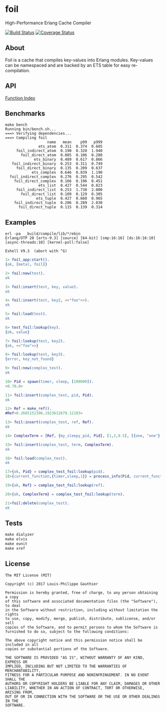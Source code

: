 # foil

High-Performance Erlang Cache Compiler

[![Build Status](https://travis-ci.org/lpgauth/foil.svg?branch=master)](https://travis-ci.org/lpgauth/foil)
[![Coverage Status](https://coveralls.io/repos/github/lpgauth/foil/badge.svg?branch=master)](https://coveralls.io/github/lpgauth/foil?branch=master)

## About

Foil is a cache that compiles key-values into Erlang modules. Key-values can be namespaced and are backed by an ETS table for easy re-compilation.

## API

<a href="https://github.com/lpgauth/foil/blob/master/doc/foil.md#index" class="module">Function Index</a>

## Benchmarks

```
make bench
Running bin/bench.sh...
===> Verifying dependencies...
===> Compiling foil
                   name   mean    p99   p999
               ets_atom  0.311  0.374  0.685
     foil_indirect_atom  0.190  0.320  1.940
       foil_direct_atom  0.085  0.106  0.280
             ets_binary  0.489  0.617  0.866
   foil_indirect_binary  0.253  0.311  0.749
     foil_direct_binary  0.135  0.209  0.637
            ets_complex  0.646  0.839  1.190
  foil_indirect_complex  0.276  0.295  0.542
    foil_direct_complex  0.166  0.196  0.451
               ets_list  0.427  0.544  0.823
     foil_indirect_list  0.253  1.730  2.000
       foil_direct_list  0.109  0.129  0.305
              ets_tuple  0.427  0.660  0.965
    foil_indirect_tuple  0.206  0.289  2.030
      foil_direct_tuple  0.115  0.139  0.314
```

## Examples


```
erl -pa  _build/compile/lib/*/ebin
Erlang/OTP 20 [erts-9.3] [source] [64-bit] [smp:16:16] [ds:16:16:10] [async-threads:10] [kernel-poll:false]

Eshell V9.3  (abort with ^G)
```

```erlang
1> foil_app:start().
{ok, [metal, foil]}

2> foil:new(test).
ok

3> foil:insert(test, key, value).
ok

4> foil:insert(test, key2, <<"foo">>).
ok

5> foil:load(test).
ok

6> test_foil:lookup(key).
{ok, value}

7> foil:lookup(test, key2).
{ok, <<"foo">>}

8> foil:lookup(test, key3).
{error, key_not_found}

9> foil:new(complex_test).
ok

10> Pid = spawn(timer, sleep, [100000]).      
<0.70.0>

11> foil:insert(complex_test, pid, Pid).
ok

12> Ref = make_ref().
#Ref<0.2665151396.1923612679.12103>

13> foil:insert(complex_test, ref, Ref).
ok

14> ComplexTerm = [Ref, {my_sleepy_pid, Pid}, [1,2,9.5], [{one, "one"}, {two, "two"}, {pid_again, Pid}]].

15> foil:insert(complex_test, term, ComplexTerm).
ok

16> foil:load(complex_test).
ok

17>{ok, Pid} = complex_test_foil:lookup(pid).
18>{current_function,{timer,sleep,1}} = process_info(Pid, current_function).

19>{ok, Ref} = complex_test_foil:lookup(ref).

20>{ok, ComplexTerm} = complex_test_foil:lookup(term).

21>foil:delete(complex_test).
ok

```


## Tests

```makefile
make dialyzer
make elvis
make eunit
make xref
```
## License
```license
The MIT License (MIT)

Copyright (c) 2017 Louis-Philippe Gauthier

Permission is hereby granted, free of charge, to any person obtaining a copy
of this software and associated documentation files (the "Software"), to deal
in the Software without restriction, including without limitation the rights
to use, copy, modify, merge, publish, distribute, sublicense, and/or sell
copies of the Software, and to permit persons to whom the Software is
furnished to do so, subject to the following conditions:

The above copyright notice and this permission notice shall be included in all
copies or substantial portions of the Software.

THE SOFTWARE IS PROVIDED "AS IS", WITHOUT WARRANTY OF ANY KIND, EXPRESS OR
IMPLIED, INCLUDING BUT NOT LIMITED TO THE WARRANTIES OF MERCHANTABILITY,
FITNESS FOR A PARTICULAR PURPOSE AND NONINFRINGEMENT. IN NO EVENT SHALL THE
AUTHORS OR COPYRIGHT HOLDERS BE LIABLE FOR ANY CLAIM, DAMAGES OR OTHER
LIABILITY, WHETHER IN AN ACTION OF CONTRACT, TORT OR OTHERWISE, ARISING FROM,
OUT OF OR IN CONNECTION WITH THE SOFTWARE OR THE USE OR OTHER DEALINGS IN THE
SOFTWARE.
```
